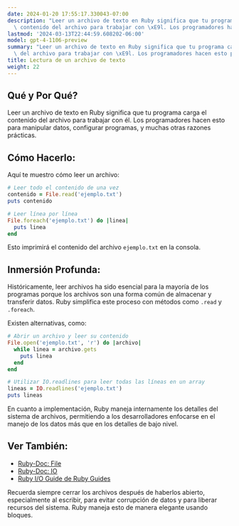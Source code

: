 ```yaml
---
date: 2024-01-20 17:55:17.330043-07:00
description: "Leer un archivo de texto en Ruby significa que tu programa carga el\
  \ contenido del archivo para trabajar con \xE9l. Los programadores hacen esto para\u2026"
lastmod: '2024-03-13T22:44:59.608202-06:00'
model: gpt-4-1106-preview
summary: "Leer un archivo de texto en Ruby significa que tu programa carga el contenido\
  \ del archivo para trabajar con \xE9l. Los programadores hacen esto para\u2026"
title: Lectura de un archivo de texto
weight: 22
---
```


## Qué y Por Qué?
Leer un archivo de texto en Ruby significa que tu programa carga el contenido del archivo para trabajar con él. Los programadores hacen esto para manipular datos, configurar programas, y muchas otras razones prácticas.

## Cómo Hacerlo:
Aquí te muestro cómo leer un archivo:

```Ruby
# Leer todo el contenido de una vez
contenido = File.read('ejemplo.txt')
puts contenido

# Leer línea por línea
File.foreach('ejemplo.txt') do |linea|
  puts linea
end
```

Esto imprimirá el contenido del archivo `ejemplo.txt` en la consola.

## Inmersión Profunda:
Históricamente, leer archivos ha sido esencial para la mayoría de los programas porque los archivos son una forma común de almacenar y transferir datos. Ruby simplifica este proceso con métodos como `.read` y `.foreach`.

Existen alternativas, como:

```Ruby
# Abrir un archivo y leer su contenido
File.open('ejemplo.txt', 'r') do |archivo|
  while linea = archivo.gets
    puts linea
  end
end

# Utilizar IO.readlines para leer todas las líneas en un array
lineas = IO.readlines('ejemplo.txt')
puts lineas
```

En cuanto a implementación, Ruby maneja internamente los detalles del sistema de archivos, permitiendo a los desarrolladores enfocarse en el manejo de los datos más que en los detalles de bajo nivel.

## Ver También:
- [Ruby-Doc: File](https://ruby-doc.org/core-3.0.0/File.html)
- [Ruby-Doc: IO](https://ruby-doc.org/core-3.0.0/IO.html)
- [Ruby I/O Guide de Ruby Guides](https://www.rubyguides.com/2015/05/working-with-files-ruby/)

Recuerda siempre cerrar los archivos después de haberlos abierto, especialmente al escribir, para evitar corrupción de datos y para liberar recursos del sistema. Ruby maneja esto de manera elegante usando bloques.
